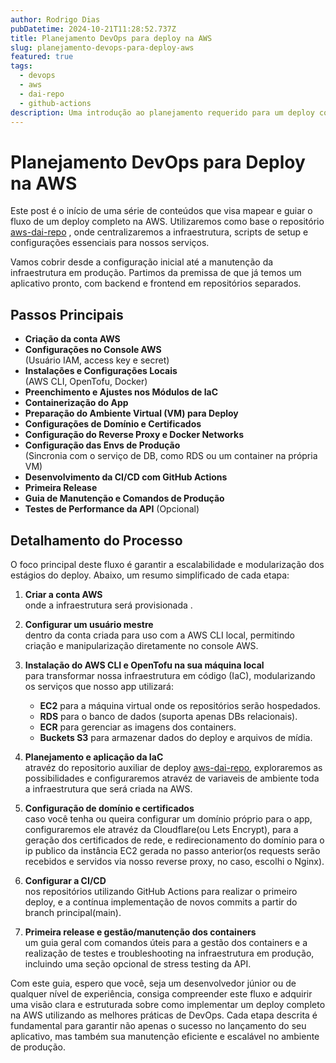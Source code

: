 ```yaml
---
author: Rodrigo Dias
pubDatetime: 2024-10-21T11:28:52.737Z
title: Planejamento DevOps para deploy na AWS
slug: planejamento-devops-para-deploy-aws
featured: true
tags:
  - devops
  - aws 
  - dai-repo
  - github-actions
description: Uma introdução ao planejamento requerido para um deploy completo na AWS, com a arquitetura da IaC, configurações de domínio, reverse proxy, containerização e setup de CI/CD.
---
```


# Planejamento DevOps para Deploy na AWS

Este post é o início de uma série de conteúdos que visa mapear e guiar o fluxo de um deploy completo na AWS. Utilizaremos como base o repositório [aws-dai-repo](https://github.com/rdias66/aws-dai-repo) , onde centralizaremos a infraestrutura, scripts de setup e configurações essenciais para nossos serviços.

Vamos cobrir desde a configuração inicial até a manutenção da infraestrutura em produção. Partimos da premissa de que já temos um aplicativo pronto, com backend e frontend em repositórios separados.

## Passos Principais

- **Criação da conta AWS**
- **Configurações no Console AWS**  
  (Usuário IAM, access key e secret)
- **Instalações e Configurações Locais**  
  (AWS CLI, OpenTofu, Docker)
- **Preenchimento e Ajustes nos Módulos de IaC**
- **Containerização do App**
- **Preparação do Ambiente Virtual (VM) para Deploy**
- **Configurações de Domínio e Certificados**
- **Configuração do Reverse Proxy e Docker Networks**
- **Configuração das Envs de Produção**  
  (Sincronia com o serviço de DB, como RDS ou um container na própria VM)
- **Desenvolvimento da CI/CD com GitHub Actions**
- **Primeira Release**
- **Guia de Manutenção e Comandos de Produção**
- **Testes de Performance da API** (Opcional)

## Detalhamento do Processo

O foco principal deste fluxo é garantir a escalabilidade e modularização dos estágios do deploy. Abaixo, um resumo simplificado de cada etapa:

1. **Criar a conta AWS**  
   onde a infraestrutura será provisionada .
   
2. **Configurar um usuário mestre**  
   dentro da conta criada para uso com a AWS CLI local, permitindo criação e manipularização diretamente no console AWS.

3. **Instalação do AWS CLI e OpenTofu na sua máquina local**  
   para transformar nossa infraestrutura em código (IaC), modularizando os serviços que nosso app utilizará:
   - **EC2** para a máquina virtual onde os repositórios serão hospedados.
   - **RDS** para o banco de dados (suporta apenas DBs relacionais).
   - **ECR** para gerenciar as imagens dos containers.
   - **Buckets S3** para armazenar dados do deploy e arquivos de mídia.

4. **Planejamento e aplicação da IaC**  
   atravéz do repositorio auxiliar de deploy [aws-dai-repo](https://github.com/rdias66/aws-dai-repo), exploraremos as possibilidades e configuraremos atravéz de variaveis de ambiente toda a infraestrutura que será criada na AWS.

5. **Configuração de domínio e certificados**  
   caso você tenha ou queira configurar um domínio próprio para o app, configuraremos ele atravéz da Cloudflare(ou Lets Encrypt), para a geração dos certificados de rede, e redirecionamento do domínio para o ip publico da instância EC2 gerada no passo anterior(os requests serão recebidos e servidos via nosso reverse proxy, no caso, escolhi o Nginx).


6. **Configurar a CI/CD**  
   nos repositórios utilizando GitHub Actions para realizar o primeiro deploy, e a contínua implementação de novos commits a partir do branch principal(main).

7. **Primeira release e gestão/manutenção dos containers**  
   um guia geral com comandos úteis para a gestão dos containers e a realização de testes e troubleshooting na infraestrutura em produção, incluindo uma seção opcional de stress testing da API.

Com este guia, espero que você, seja um desenvolvedor júnior ou de qualquer nível de experiência, consiga compreender este fluxo e adquirir uma visão clara e estruturada sobre como implementar um deploy completo na AWS utilizando as melhores práticas de DevOps. Cada etapa descrita é fundamental para garantir não apenas o sucesso no lançamento do seu aplicativo, mas também sua manutenção eficiente e escalável no ambiente de produção.
